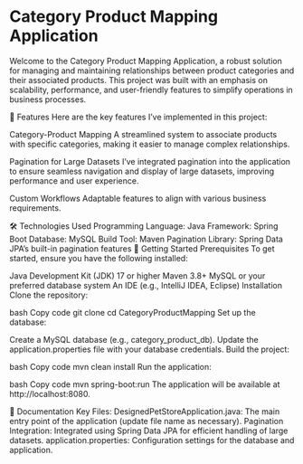 <h1>Category Product Mapping Application</h1>

Welcome to the Category Product Mapping Application, a robust solution for managing and maintaining relationships between product categories and their associated products. This project was built with an emphasis on scalability, performance, and user-friendly features to simplify operations in business processes.

📜 Features
Here are the key features I’ve implemented in this project:

Category-Product Mapping
A streamlined system to associate products with specific categories, making it easier to manage complex relationships.

Pagination for Large Datasets
I’ve integrated pagination into the application to ensure seamless navigation and display of large datasets, improving performance and user experience.

Custom Workflows
Adaptable features to align with various business requirements.

🛠️ Technologies Used
Programming Language: Java
Framework: Spring Boot
Database: MySQL
Build Tool: Maven
Pagination Library: Spring Data JPA’s built-in pagination features
🚀 Getting Started
Prerequisites
To get started, ensure you have the following installed:

Java Development Kit (JDK) 17 or higher
Maven 3.8+
MySQL or your preferred database system
An IDE (e.g., IntelliJ IDEA, Eclipse)
Installation
Clone the repository:

bash
Copy code
git clone <repository-url>
cd CategoryProductMapping
Set up the database:

Create a MySQL database (e.g., category_product_db).
Update the application.properties file with your database credentials.
Build the project:

bash
Copy code
mvn clean install
Run the application:

bash
Copy code
mvn spring-boot:run
The application will be available at http://localhost:8080.

📖 Documentation
Key Files:
DesignedPetStoreApplication.java: The main entry point of the application (update file name as necessary).
Pagination Integration: Integrated using Spring Data JPA for efficient handling of large datasets.
application.properties: Configuration settings for the database and application.
